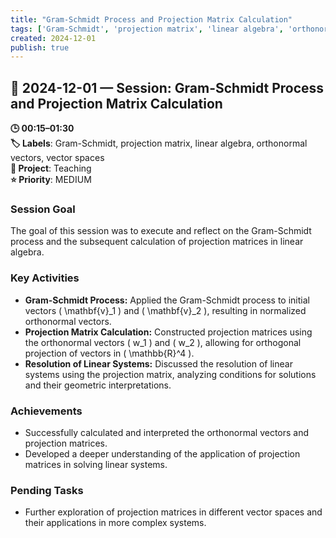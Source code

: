 ```yaml
---
title: "Gram-Schmidt Process and Projection Matrix Calculation"
tags: ['Gram-Schmidt', 'projection matrix', 'linear algebra', 'orthonormal vectors', 'vector spaces']
created: 2024-12-01
publish: true
---
```


## 📅 2024-12-01 — Session: Gram-Schmidt Process and Projection Matrix Calculation

**🕒 00:15–01:30**  
**🏷️ Labels**: Gram-Schmidt, projection matrix, linear algebra, orthonormal vectors, vector spaces  
**📂 Project**: Teaching  
**⭐ Priority**: MEDIUM  


### Session Goal
The goal of this session was to execute and reflect on the Gram-Schmidt process and the subsequent calculation of projection matrices in linear algebra.

### Key Activities
- **Gram-Schmidt Process:** Applied the Gram-Schmidt process to initial vectors \( \mathbf{v}_1 \) and \( \mathbf{v}_2 \), resulting in normalized orthonormal vectors.
- **Projection Matrix Calculation:** Constructed projection matrices using the orthonormal vectors \( w_1 \) and \( w_2 \), allowing for orthogonal projection of vectors in \( \mathbb{R}^4 \).
- **Resolution of Linear Systems:** Discussed the resolution of linear systems using the projection matrix, analyzing conditions for solutions and their geometric interpretations.

### Achievements
- Successfully calculated and interpreted the orthonormal vectors and projection matrices.
- Developed a deeper understanding of the application of projection matrices in solving linear systems.

### Pending Tasks
- Further exploration of projection matrices in different vector spaces and their applications in more complex systems.
